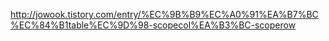 <!-- 테이블 웹 접근성 -->
http://jowook.tistory.com/entry/%EC%9B%B9%EC%A0%91%EA%B7%BC%EC%84%B1table%EC%9D%98-scopecol%EA%B3%BC-scoperow
